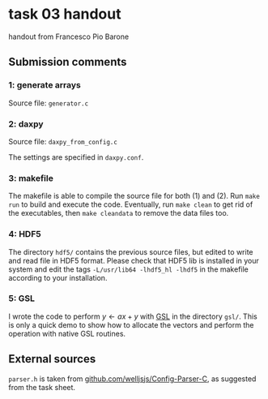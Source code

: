 # task 03 handout

handout from Francesco Pio Barone

## Submission comments

### 1: generate arrays

Source file: `generator.c`

### 2: daxpy

Source file: `daxpy_from_config.c`

The settings are specified in `daxpy.conf`.

### 3: makefile

The makefile is able to compile the source file for both (1) and (2). Run `make run` to build and execute the code. Eventually, run `make clean` to get rid of the executables, then `make cleandata` to remove the data files too.

### 4: HDF5

The directory `hdf5/` contains the previous source files, but edited to write and read file in HDF5 format.
Please check that HDF5 lib is installed in your system and edit the tags `-L/usr/lib64 -lhdf5_hl -lhdf5` in the makefile according to your installation.

### 5: GSL

I wrote the code to perform $y \leftarrow ax+y$ with [GSL](https://www.gnu.org/software/gsl/) in the directory `gsl/`. This is only a quick demo to show how to allocate the vectors and perform the operation with native GSL routines.

## External sources

`parser.h` is taken from [github.com/welljsjs/Config-Parser-C](https://github.com/welljsjs/Config-Parser-C), as suggested from the task sheet.
